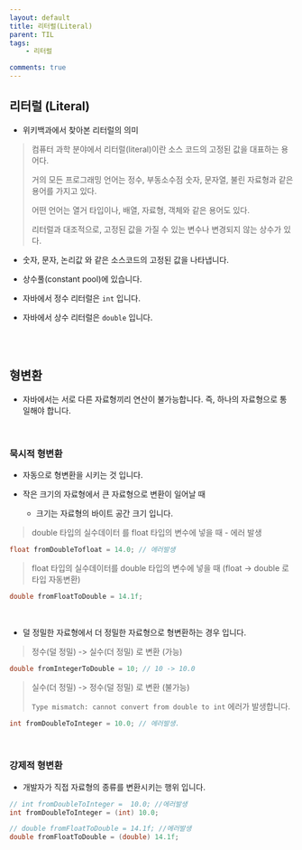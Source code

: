 ```yaml
---
layout: default
title: 리터럴(Literal)
parent: TIL
tags:
    - 리터럴

comments: true
---
```


## 리터럴 (Literal)

- 위키백과에서 찾아본 리터럴의 의미


> 컴퓨터 과학 분야에서 리터럴(literal)이란 소스 코드의 고정된 값을 대표하는 용어다. 
>
> 거의 모든 프로그래밍 언어는 정수, 부동소수점 숫자, 문자열, 불린 자료형과 같은 용어를 가지고 있다. 
>
> 어떤 언어는 열거 타입이나, 배열, 자료형, 객체와 같은 용어도 있다. 
>
> 리터럴과 대조적으로, 고정된 값을 가질 수 있는 변수나 변경되지 않는 상수가 있다. 


- 숫자, 문자, 논리값 와 같은 소스코드의 고정된 값을 나타냅니다.

- 상수풀(constant pool)에 있습니다.

- 자바에서 정수 리터럴은 `int` 입니다.
- 자바에서 상수 리터럴은 `double` 입니다.

<br><br>

## 형변환

- 자바에서는 서로 다른 자료형끼리 연산이 불가능합니다. 즉, 하나의 자료형으로 통일해야 합니다.

<br>

### 묵시적 형변환

- 자동으로 형변환을 시키는 것 입니다.

- 작은 크기의 자료형에서 큰 자료형으로 변환이 일어날 때
    - 크기는 자료형의 바이트 공간 크기 입니다.


> double 타입의 실수데이터 를 float 타입의 변수에 넣을 때 - 에러 발생


```java
float fromDoubleTofloat = 14.0; // 에러발생
```

> float 타입의 실수데이터를 double 타입의 변수에 넣을 때 (float -> double 로 타입 자동변환)

```java
double fromFloatToDouble = 14.1f;
```

<br>


- 덜 정밀한 자료형에서 더 정밀한 자료형으로 형변환하는 경우 입니다.

> 정수(덜 정밀) -> 실수(더 정밀) 로 변환 (가능)
>

```java
double fromIntegerToDouble = 10; // 10 -> 10.0
```

> 실수(더 정밀) -> 정수(덜 정밀) 로 변환 (불가능)
>
> `Type mismatch: cannot convert from double to int` 에러가 발생합니다.


```java
int fromDoubleToInteger = 10.0; // 에러발생.
```

<br>

### 강제적 형변환

- 개발자가 직접 자료형의 종류를 변환시키는 행위 입니다.

```java
// int fromDoubleToInteger =  10.0; //에러발생
int fromDoubleToInteger = (int) 10.0;

// double fromFloatToDouble = 14.1f; //에러발생
double fromFloatToDouble = (double) 14.1f;
```